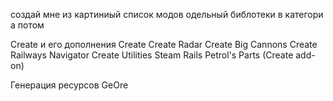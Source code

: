создай мне из картиниый список модов одельный библотеки в категори а потом 

Create и его дополнения
Create
Create Radar
Create Big Cannons
Create Railways Navigator
Create Utilities
Steam Rails
Petrol's Parts (Create add-on)

Генерация ресурсов
GeOre
